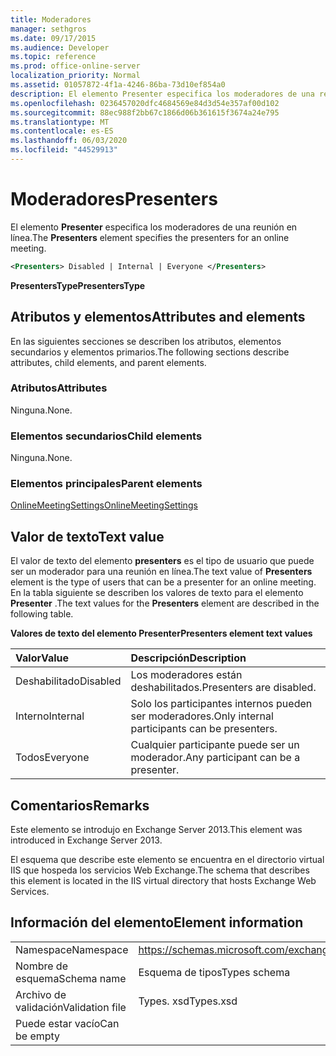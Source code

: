 ```yaml
---
title: Moderadores
manager: sethgros
ms.date: 09/17/2015
ms.audience: Developer
ms.topic: reference
ms.prod: office-online-server
localization_priority: Normal
ms.assetid: 01057872-4f1a-4246-86ba-73d10ef854a0
description: El elemento Presenter especifica los moderadores de una reunión en línea.
ms.openlocfilehash: 0236457020dfc4684569e84d3d54e357af00d102
ms.sourcegitcommit: 88ec988f2bb67c1866d06b361615f3674a24e795
ms.translationtype: MT
ms.contentlocale: es-ES
ms.lasthandoff: 06/03/2020
ms.locfileid: "44529913"
---
```

# <a name="presenters"></a><span data-ttu-id="aa0b0-103">Moderadores</span><span class="sxs-lookup"><span data-stu-id="aa0b0-103">Presenters</span></span>

<span data-ttu-id="aa0b0-104">El elemento **Presenter** especifica los moderadores de una reunión en línea.</span><span class="sxs-lookup"><span data-stu-id="aa0b0-104">The **Presenters** element specifies the presenters for an online meeting.</span></span> 
  
```XML
<Presenters> Disabled | Internal | Everyone </Presenters>
```

 <span data-ttu-id="aa0b0-105">**PresentersType**</span><span class="sxs-lookup"><span data-stu-id="aa0b0-105">**PresentersType**</span></span>
## <a name="attributes-and-elements"></a><span data-ttu-id="aa0b0-106">Atributos y elementos</span><span class="sxs-lookup"><span data-stu-id="aa0b0-106">Attributes and elements</span></span>

<span data-ttu-id="aa0b0-107">En las siguientes secciones se describen los atributos, elementos secundarios y elementos primarios.</span><span class="sxs-lookup"><span data-stu-id="aa0b0-107">The following sections describe attributes, child elements, and parent elements.</span></span>
  
### <a name="attributes"></a><span data-ttu-id="aa0b0-108">Atributos</span><span class="sxs-lookup"><span data-stu-id="aa0b0-108">Attributes</span></span>

<span data-ttu-id="aa0b0-109">Ninguna.</span><span class="sxs-lookup"><span data-stu-id="aa0b0-109">None.</span></span>
  
### <a name="child-elements"></a><span data-ttu-id="aa0b0-110">Elementos secundarios</span><span class="sxs-lookup"><span data-stu-id="aa0b0-110">Child elements</span></span>

<span data-ttu-id="aa0b0-111">Ninguna.</span><span class="sxs-lookup"><span data-stu-id="aa0b0-111">None.</span></span>
  
### <a name="parent-elements"></a><span data-ttu-id="aa0b0-112">Elementos principales</span><span class="sxs-lookup"><span data-stu-id="aa0b0-112">Parent elements</span></span>

[<span data-ttu-id="aa0b0-113">OnlineMeetingSettings</span><span class="sxs-lookup"><span data-stu-id="aa0b0-113">OnlineMeetingSettings</span></span>](onlinemeetingsettings.md)
  
## <a name="text-value"></a><span data-ttu-id="aa0b0-114">Valor de texto</span><span class="sxs-lookup"><span data-stu-id="aa0b0-114">Text value</span></span>

<span data-ttu-id="aa0b0-115">El valor de texto del elemento **presenters** es el tipo de usuario que puede ser un moderador para una reunión en línea.</span><span class="sxs-lookup"><span data-stu-id="aa0b0-115">The text value of **Presenters** element is the type of users that can be a presenter for an online meeting.</span></span> <span data-ttu-id="aa0b0-116">En la tabla siguiente se describen los valores de texto para el elemento **Presenter** .</span><span class="sxs-lookup"><span data-stu-id="aa0b0-116">The text values for the **Presenters** element are described in the following table.</span></span> 
  
<span data-ttu-id="aa0b0-117">**Valores de texto del elemento Presenter**</span><span class="sxs-lookup"><span data-stu-id="aa0b0-117">**Presenters element text values**</span></span>

|<span data-ttu-id="aa0b0-118">**Valor**</span><span class="sxs-lookup"><span data-stu-id="aa0b0-118">**Value**</span></span>|<span data-ttu-id="aa0b0-119">**Descripción**</span><span class="sxs-lookup"><span data-stu-id="aa0b0-119">**Description**</span></span>|
|:-----|:-----|
|<span data-ttu-id="aa0b0-120">Deshabilitado</span><span class="sxs-lookup"><span data-stu-id="aa0b0-120">Disabled</span></span>  <br/> |<span data-ttu-id="aa0b0-121">Los moderadores están deshabilitados.</span><span class="sxs-lookup"><span data-stu-id="aa0b0-121">Presenters are disabled.</span></span>  <br/> |
|<span data-ttu-id="aa0b0-122">Interno</span><span class="sxs-lookup"><span data-stu-id="aa0b0-122">Internal</span></span>  <br/> |<span data-ttu-id="aa0b0-123">Solo los participantes internos pueden ser moderadores.</span><span class="sxs-lookup"><span data-stu-id="aa0b0-123">Only internal participants can be presenters.</span></span>  <br/> |
|<span data-ttu-id="aa0b0-124">Todos</span><span class="sxs-lookup"><span data-stu-id="aa0b0-124">Everyone</span></span>  <br/> |<span data-ttu-id="aa0b0-125">Cualquier participante puede ser un moderador.</span><span class="sxs-lookup"><span data-stu-id="aa0b0-125">Any participant can be a presenter.</span></span>  <br/> |
   
## <a name="remarks"></a><span data-ttu-id="aa0b0-126">Comentarios</span><span class="sxs-lookup"><span data-stu-id="aa0b0-126">Remarks</span></span>

<span data-ttu-id="aa0b0-127">Este elemento se introdujo en Exchange Server 2013.</span><span class="sxs-lookup"><span data-stu-id="aa0b0-127">This element was introduced in Exchange Server 2013.</span></span>
  
<span data-ttu-id="aa0b0-128">El esquema que describe este elemento se encuentra en el directorio virtual IIS que hospeda los servicios Web Exchange.</span><span class="sxs-lookup"><span data-stu-id="aa0b0-128">The schema that describes this element is located in the IIS virtual directory that hosts Exchange Web Services.</span></span>
  
## <a name="element-information"></a><span data-ttu-id="aa0b0-129">Información del elemento</span><span class="sxs-lookup"><span data-stu-id="aa0b0-129">Element information</span></span>

|||
|:-----|:-----|
|<span data-ttu-id="aa0b0-130">Namespace</span><span class="sxs-lookup"><span data-stu-id="aa0b0-130">Namespace</span></span>  <br/> |https://schemas.microsoft.com/exchange/services/2006/types  <br/> |
|<span data-ttu-id="aa0b0-131">Nombre de esquema</span><span class="sxs-lookup"><span data-stu-id="aa0b0-131">Schema name</span></span>  <br/> |<span data-ttu-id="aa0b0-132">Esquema de tipos</span><span class="sxs-lookup"><span data-stu-id="aa0b0-132">Types schema</span></span>  <br/> |
|<span data-ttu-id="aa0b0-133">Archivo de validación</span><span class="sxs-lookup"><span data-stu-id="aa0b0-133">Validation file</span></span>  <br/> |<span data-ttu-id="aa0b0-134">Types. xsd</span><span class="sxs-lookup"><span data-stu-id="aa0b0-134">Types.xsd</span></span>  <br/> |
|<span data-ttu-id="aa0b0-135">Puede estar vacío</span><span class="sxs-lookup"><span data-stu-id="aa0b0-135">Can be empty</span></span>  <br/> ||
   

